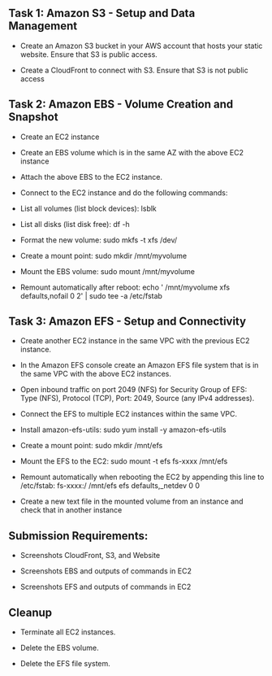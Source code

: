 ## Task 1: Amazon S3 - Setup and Data Management

* Create an Amazon S3 bucket in your AWS account that hosts your static website. Ensure that S3 is public access.

* Create a CloudFront to connect with S3. Ensure that S3 is not public access

## Task 2: Amazon EBS - Volume Creation and Snapshot

* Create an EC2 instance

* Create an EBS volume which is in the same AZ with the above EC2 instance

* Attach the above EBS to the EC2 instance.

* Connect to the EC2 instance and do the following commands:

- List all volumes (list block devices): lsblk

- List all disks (list disk free): df -h

- Format the new volume: sudo mkfs -t xfs /dev/<your-new-ebs>

- Create a mount point: sudo mkdir /mnt/myvolume

- Mount the EBS volume: sudo mount <your-new-ebs> /mnt/myvolume

- Remount automatically after reboot: echo '<your-new-ebs> /mnt/myvolume xfs defaults,nofail 0 2' | sudo tee -a /etc/fstab

## Task 3: Amazon EFS - Setup and Connectivity

* Create another EC2 instance in the same VPC with the previous EC2 instance.

* In the Amazon EFS console create an Amazon EFS file system that is in the same VPC with the above EC2 instances.

* Open inbound traffic on port 2049 (NFS) for Security Group of EFS: Type (NFS), Protocol (TCP), Port: 2049, Source (any IPv4 addresses).

* Connect the EFS to multiple EC2 instances within the same VPC.

- Install amazon-efs-utils: sudo yum install -y amazon-efs-utils

- Create a mount point: sudo mkdir /mnt/efs

- Mount the EFS to the EC2: sudo mount -t efs fs-xxxx /mnt/efs

- Remount automatically when rebooting the EC2 by appending this line to /etc/fstab: fs-xxxx:/ /mnt/efs efs defaults,_netdev 0 0

* Create a new text file in the mounted volume from an instance and check that in another instance

## Submission Requirements:

* Screenshots CloudFront, S3, and Website

* Screenshots EBS and outputs of commands in EC2

* Screenshots EFS and outputs of commands in EC2

## Cleanup

* Terminate all EC2 instances.

* Delete the EBS volume.

* Delete the EFS file system.
